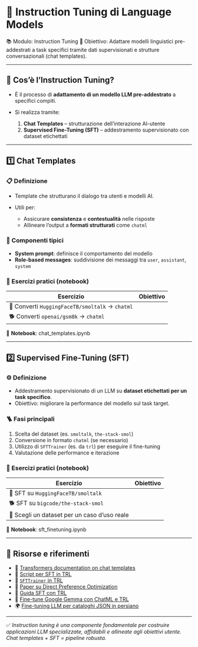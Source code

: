 # 🧠 Instruction Tuning di Language Models

📚 Modulo: Instruction Tuning
🎯 Obiettivo: Adattare modelli linguistici pre-addestrati a task specifici tramite dati supervisionati e strutture conversazionali (chat templates).

---

## 📌 Cos’è l’Instruction Tuning?

* È il processo di **adattamento di un modello LLM pre-addestrato** a specifici compiti.
* Si realizza tramite:

  1. **Chat Templates** – strutturazione dell’interazione AI-utente
  2. **Supervised Fine-Tuning (SFT)** – addestramento supervisionato con dataset etichettati

---

## 1️⃣ Chat Templates

### 📋 Definizione

* Template che strutturano il dialogo tra utenti e modelli AI.
* Utili per:

  * Assicurare **consistenza** e **contestualità** nelle risposte
  * Allineare l’output a **formati strutturati** come `chatml`

### 🧱 Componenti tipici

* **System prompt**: definisce il comportamento del modello
* **Role-based messages**: suddivisione dei messaggi tra `user`, `assistant`, `system`

### 🧪 Esercizi pratici (notebook)

| Esercizio                                       | Obiettivo |
| ----------------------------------------------- | --------- |
| 🐢 Converti `HuggingFaceTB/smoltalk` → `chatml` |           |
| 🐕 Converti `openai/gsm8k` → `chatml`           |           |

🔗 **Notebook**: chat_templates.ipynb

---

## 2️⃣ Supervised Fine-Tuning (SFT)

### ⚙️ Definizione

* Addestramento supervisionato di un LLM su **dataset etichettati per un task specifico**.
* Obiettivo: migliorare la performance del modello sul task target.

### 🪜 Fasi principali

1. Scelta del dataset (es. `smoltalk`, `the-stack-smol`)
2. Conversione in formato `chatml` (se necessario)
3. Utilizzo di `SFTTrainer` (es. da `trl`) per eseguire il fine-tuning
4. Valutazione delle performance e iterazione

### 🧪 Esercizi pratici (notebook)

| Esercizio                                    | Obiettivo |
| -------------------------------------------- | --------- |
| 🐢 SFT su `HuggingFaceTB/smoltalk`           |           |
| 🐕 SFT su `bigcode/the-stack-smol`           |           |
| 🦁 Scegli un dataset per un caso d’uso reale |           |

🔗 **Notebook**: sft_finetuning.ipynb

---

## 🔗 Risorse e riferimenti

* 📘 [Transformers documentation on chat templates](https://huggingface.co/docs/transformers/chat_templating)
* 🧪 [Script per SFT in TRL](https://github.com/huggingface/trl)
* 🧠 [`SFTTrainer` in TRL](https://huggingface.co/docs/trl/main/en/sft_trainer)
* 📄 [Paper su Direct Preference Optimization](https://arxiv.org/abs/2305.18290)
* 📝 [Guida SFT con TRL](https://huggingface.co/blog/fine-tune-trl)
* 🤖 [Fine-tune Google Gemma con ChatML e TRL](https://huggingface.co/blog/fine-tune-gemma)
* 🌍 [Fine-tuning LLM per cataloghi JSON in persiano](https://huggingface.co/blog/fine-tune-llm-json-persian)

---

✅ *Instruction tuning è una componente fondamentale per costruire applicazioni LLM specializzate, affidabili e allineate agli obiettivi utente. Chat templates + SFT = pipeline robusta.*

